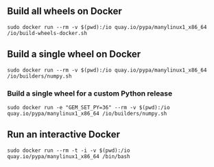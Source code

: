 ## Build all wheels on Docker

`sudo docker run --rm -v $(pwd):/io quay.io/pypa/manylinux1_x86_64 /io/build-wheels-docker.sh`

## Build a single wheel on Docker

`sudo docker run --rm -v $(pwd):/io quay.io/pypa/manylinux1_x86_64 /io/builders/numpy.sh`

### Build a single wheel for a custom Python release

`sudo docker run -e "GEM_SET_PY=36" --rm -v $(pwd):/io quay.io/pypa/manylinux1_x86_64 /io/builders/numpy.sh`

## Run an interactive Docker

`sudo docker run --rm -t -i -v $(pwd):/io quay.io/pypa/manylinux1_x86_64 /bin/bash`
